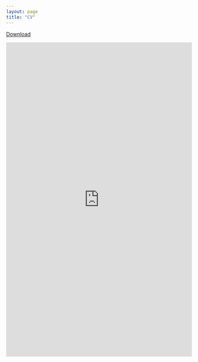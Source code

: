 ```yaml
---
layout: page
title: "CV"
---
```

[Download](Arlinde_Vrooman_August_2025.pdf)

<embed src="https://acevrooman.github.io/Arlinde_Vrooman_August_2025.pdf" width="100%" height="850px" type="application/pdf" />


